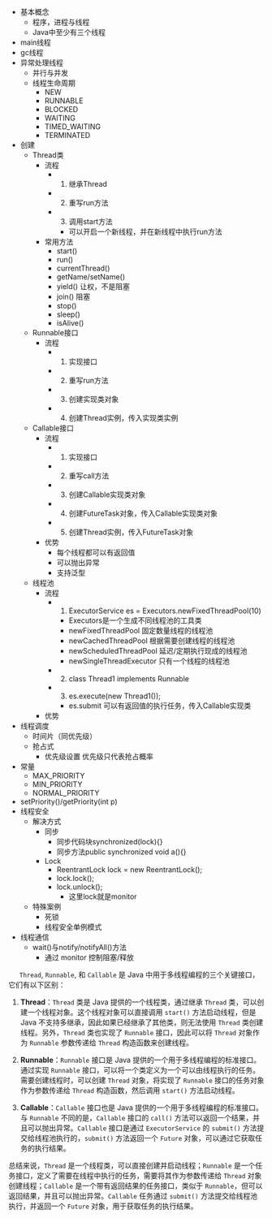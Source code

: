 - 基本概念
	- 程序，进程与线程
	- Java中至少有三个线程
- main线程
- gc线程
- 异常处理线程
	- 并行与并发
	- 线程生命周期
		- NEW
		- RUNNABLE
		- BLOCKED
		- WAITING
		- TIMED_WAITING
		- TERMINATED
- 创建
	- Thread类
		- 流程
			- 1. 继承Thread
			- 2. 重写run方法
			- 3. 调用start方法
				- 可以开启一个新线程，并在新线程中执行run方法
		- 常用方法
			- start()
			- run()
			- currentThread()
			- getName/setName()
			- yield()  让权，不是阻塞
			- join()  阻塞
			- stop()
			- sleep()
			- isAlive()
	- Runnable接口
		- 流程
			- 1. 实现接口
			- 2. 重写run方法
			- 3. 创建实现类对象
			- 4. 创建Thread实例，传入实现类实例
	- Callable接口
		- 流程
			- 1. 实现接口
			- 2. 重写call方法
			- 3. 创建Callable实现类对象
			- 4. 创建FutureTask对象，传入Callable实现类对象
			- 5. 创建Thread实例，传入FutureTask对象
		- 优势
			- 每个线程都可以有返回值
			- 可以抛出异常
			- 支持泛型
	- 线程池
		- 流程
			- 1. ExecutorService es = Executors.newFixedThreadPool(10)
				- Executors是一个生成不同线程池的工具类
				- newFixedThreadPool 固定数量线程的线程池
				- newCachedThreadPool 根据需要创建线程的线程池
				- newScheduledThreadPool 延迟/定期执行现成的线程池
				- newSingleThreadExecutor 只有一个线程的线程池
			- 2. class Thread1 implements Runnable
			- 3. es.execute(new Thread1());
				- es.submit 可以有返回值的执行任务，传入Callable实现类
		- 优势
- 线程调度
	- 时间片（同优先级）
	- 抢占式
		- 优先级设置
优先级只代表抢占概率
- 常量
	- MAX_PRIORITY
	- MIN_PRIORITY
	- NORMAL_PRIORITY
- setPriority()/getPriority(int p)
- 线程安全
	- 解决方式
		- 同步
			- 同步代码块synchronized(lock){}
			- 同步方法public synchronized void a(){}
		- Lock
			- ReentrantLock lock = new ReentrantLock();
			- lock.lock();
			- lock.unlock();
				- 这里lock就是monitor
	- 特殊案例
		- 死锁
		- 线程安全单例模式
- 线程通信
	- wait()与notify/notifyAll()方法
		- 通过 monitor 控制阻塞/释放

`   Thread`, `Runnable`, 和 `Callable` 是 Java 中用于多线程编程的三个关键接口，它们有以下区别：

1. **Thread**：`Thread` 类是 Java 提供的一个线程类，通过继承 `Thread` 类，可以创建一个线程对象。这个线程对象可以直接调用 `start()` 方法启动线程，但是 Java 不支持多继承，因此如果已经继承了其他类，则无法使用 `Thread` 类创建线程。另外，`Thread` 类也实现了 `Runnable` 接口，因此可以将 `Thread` 对象作为 `Runnable` 参数传递给 `Thread` 构造函数来创建线程。
    
2. **Runnable**：`Runnable` 接口是 Java 提供的一个用于多线程编程的标准接口。通过实现 `Runnable` 接口，可以将一个类定义为一个可以由线程执行的任务。需要创建线程时，可以创建 `Thread` 对象，将实现了 `Runnable` 接口的任务对象作为参数传递给 `Thread` 构造函数，然后调用 `start()` 方法启动线程。
    
3. **Callable**：`Callable` 接口也是 Java 提供的一个用于多线程编程的标准接口。与 `Runnable` 不同的是，`Callable` 接口的 `call()` 方法可以返回一个结果，并且可以抛出异常。`Callable` 接口是通过 `ExecutorService` 的 `submit()` 方法提交给线程池执行的，`submit()` 方法返回一个 `Future` 对象，可以通过它获取任务的执行结果。
    

总结来说，`Thread` 是一个线程类，可以直接创建并启动线程；`Runnable` 是一个任务接口，定义了需要在线程中执行的任务，需要将其作为参数传递给 `Thread` 对象创建线程；`Callable` 是一个带有返回结果的任务接口，类似于 `Runnable`，但可以返回结果，并且可以抛出异常。`Callable` 任务通过 `submit()` 方法提交给线程池执行，并返回一个 `Future` 对象，用于获取任务的执行结果。